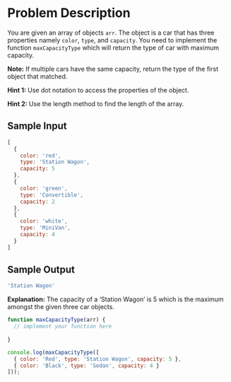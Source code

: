 # Problem Description

You are given an array of objects `arr`. The object is a car that has three properties namely `color`, `type`, and `capacity`. You need to implement the function `maxCapacityType` which will return the type of car with maximum capacity.

**Note:** If multiple cars have the same capacity, return the type of the first object that matched.

**Hint 1:** Use dot notation to access the properties of the object.

**Hint 2:** Use the length method to find the length of the array.

## Sample Input

```javascript
[
  {
    color: 'red',
    type: 'Station Wagon',
    capacity: 5
  },
  {
    color: 'green',
    type: 'Convertible',
    capacity: 2
  },
  {
    color: 'white',
    type: 'MiniVan',
    capacity: 4
  }
]
```

## Sample Output

```javascript
'Station Wagon'
```

**Explanation:**
The capacity of a ‘Station Wagon’ is 5 which is the maximum amongst the given three car objects.

```javascript
function maxCapacityType(arr) {
  // implement your function here
  
}

console.log(maxCapacityType([
  { color: 'Red', type: 'Station Wagon', capacity: 5 },
  { color: 'Black', type: 'Sedan', capacity: 4 }
]));
